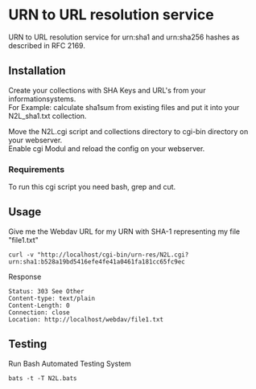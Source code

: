 # URN to URL resolution service

URN to URL resolution service for urn:sha1 and urn:sha256 hashes as described in RFC 2169.

## Installation

Create your collections with SHA Keys and URL's from your informationsystems.  
For Example: calculate sha1sum from existing files and put it into your N2L_sha1.txt collection.  

Move the N2L.cgi script and collections directory to cgi-bin directory on your webserver.  
Enable cgi Modul and reload the config on your webserver.  

### Requirements

To run this cgi script you need bash, grep and cut.

## Usage

Give me the Webdav URL for my URN with SHA-1 representing my file "file1.txt"

```
curl -v "http://localhost/cgi-bin/urn-res/N2L.cgi?urn:sha1:b528a19bd5416efe4fe41a0461fa181cc65fc9ec
```

Response

```
Status: 303 See Other
Content-type: text/plain
Content-Length: 0
Connection: close
Location: http://localhost/webdav/file1.txt

```

## Testing

Run Bash Automated Testing System

```
bats -t -T N2L.bats
```
